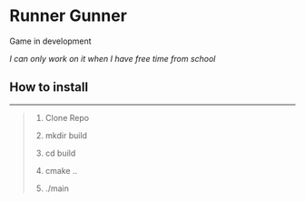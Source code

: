 # Runner Gunner

Game in development

*I can only work on it when I have free time from school*

## How to install
---


>1. Clone Repo
>
>2. mkdir build
>
>3. cd build
>
>4. cmake ..
>
>5. ./main